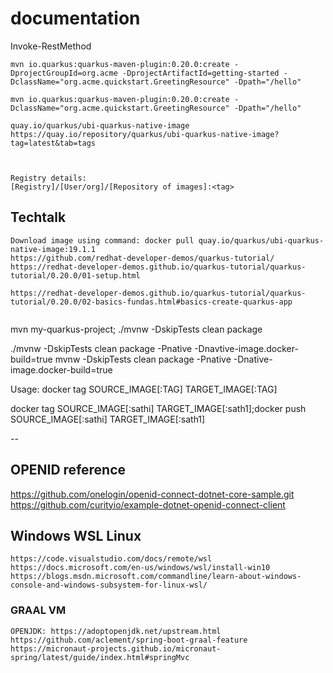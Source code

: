 # documentation

Invoke-RestMethod

```
mvn io.quarkus:quarkus-maven-plugin:0.20.0:create -DprojectGroupId=org.acme -DprojectArtifactId=getting-started -DclassName="org.acme.quickstart.GreetingResource" -Dpath="/hello"

mvn io.quarkus:quarkus-maven-plugin:0.20.0:create -DclassName="org.acme.quickstart.GreetingResource" -Dpath="/hello"
```

```
quay.io/quarkus/ubi-quarkus-native-image
https://quay.io/repository/quarkus/ubi-quarkus-native-image?tag=latest&tab=tags



Registry details:
[Registry]/[User/org]/[Repository of images]:<tag>
```
## Techtalk
```
Download image using command: docker pull quay.io/quarkus/ubi-quarkus-native-image:19.1.1
https://github.com/redhat-developer-demos/quarkus-tutorial/
https://redhat-developer-demos.github.io/quarkus-tutorial/quarkus-tutorial/0.20.0/01-setup.html

https://redhat-developer-demos.github.io/quarkus-tutorial/quarkus-tutorial/0.20.0/02-basics-fundas.html#basics-create-quarkus-app


```

mvn my-quarkus-project; ./mvnw -DskipTests clean package

./mvnw -DskipTests clean package -Pnative -Dnavtive-image.docker-build=true
mvnw -DskipTests clean package -Pnative -Dnative-image.docker-build=true

Usage:  docker tag SOURCE_IMAGE[:TAG] TARGET_IMAGE[:TAG]

docker tag SOURCE_IMAGE[:sathi] TARGET_IMAGE[:sath1];docker push SOURCE_IMAGE[:sathi] TARGET_IMAGE[:sath1]

--
## OPENID reference
https://github.com/onelogin/openid-connect-dotnet-core-sample.git
https://github.com/curityio/example-dotnet-openid-connect-client

## Windows WSL Linux
```
https://code.visualstudio.com/docs/remote/wsl
https://docs.microsoft.com/en-us/windows/wsl/install-win10
https://blogs.msdn.microsoft.com/commandline/learn-about-windows-console-and-windows-subsystem-for-linux-wsl/
```

### GRAAL VM
```
OPENJDK: https://adoptopenjdk.net/upstream.html
https://github.com/aclement/spring-boot-graal-feature
https://micronaut-projects.github.io/micronaut-spring/latest/guide/index.html#springMvc
```
